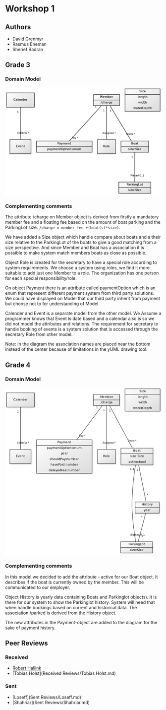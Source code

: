 # Workshop 1

## Authors
- David Grenmyr
- Rasmus Eneman
- Sherief Badran

## Grade 3
### Domain Model
![Domain model](https://raw.githubusercontent.com/Grenmyr/Portfolio-Objektorienteradanalys/master/pics/grade3.JPG)

### Complementing comments

The attribute /charge on Member object is derived from firstly a mandatory member fee
and a floating fee based on the amount of boat parking and the ParkingLot size.
`/charge = member fee +(boat(s)*size)`.

We have added a Size object which handle compare about boats and a their size relative to
the ParkingLot of the boats to give a good matching from a size perspective. And since Member and
Boat has a association it is possible to make system match members boats as close as possible.

Object Role is created for the secretary to have a special role according to system requirements.
We choose a system using roles, we find it more suitable to add just one Member to a role.
The organization has one person for each special responsibility/role.

On object Payment there is an attribute called paymentOption which is an enum that represent different payment system from
third party solutions. We could have displayed on Model that our third party inherit from payment
but choose not to for understanding of Model.

Calender and Event is a separate model from the other model. We Assume a programmer knows that Event is date based and a calendar
also is so we did not model the attributes and relations. The requirement for secretary to handle booking of events is a system
solution that is accessed through the secretary Role from other model.

Note: In the diagram the association names are placed near the bottom instead of the center because of
limitations in the yUML drawing tool.

## Grade 4
### Domain Model
![Domain model](https://raw.githubusercontent.com/Grenmyr/Portfolio-Objektorienteradanalys/master/pics/grade4.png)

### Complementing comments

In this model we decided to add the attribute - active for our Boat object. It describes if the boat is currently
owned by the member. This will be communicated to our employer.

Object History is yearly data containing Boats and Parkinglot objects).
It is there for our system to show the Parkinglot history. System will need that when handle bookings
based on current and historical data.
The association /parked is derived from the History object.

The new attributes in the Payment-object are added to the diagram for the sake of payment history.

## Peer Reviews
### Received
- [Robert Hallink](https://github.com/re222dv/1DV407/raw/master/Workshop%201/Received%20Reviews/Robert%20Hallink.pdf)
- [Tobias Holst](Received Reviews/Tobias Holst.md)

### Sent
- [Loseff](Sent Reviews/Loseff.md)
- [Shahriar](Sent Reviews/Shahriar.md)
